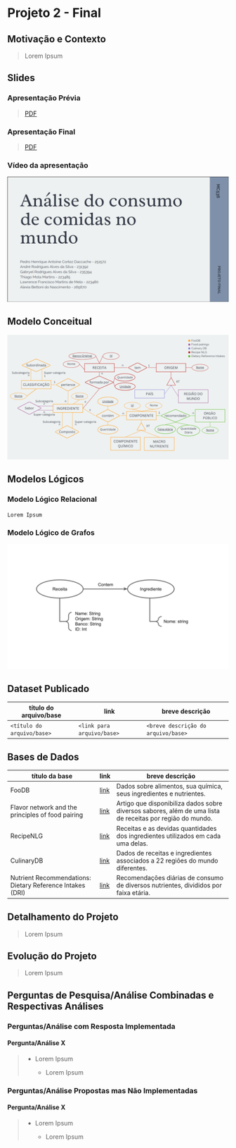 # Projeto 2 - Final

## Motivação e Contexto

> Lorem Ipsum

## Slides

### Apresentação Prévia
> [PDF](./slides/apresentacao_previa.pdf)

### Apresentação Final
> [PDF](./slides/apresentacao_final.pdf)

### Vídeo da apresentação
[![Apresentação Projeto Final GPALT](./assets/video_cover.png)](https://www.youtube.com/watch?v=Owbyjcj-Lg4&feature=youtu.be "Apresentação Projeto Final GPALT")

## Modelo Conceitual

![Modelo Conceitual ER](./assets//modelo_conceitual_er.png)

## Modelos Lógicos

### Modelo Lógico Relacional

~~~
Lorem Ipsum
~~~

### Modelo Lógico de Grafos

![Modelo Lógico de Grafos](./assets//modelo_logico_grafos.png)

## Dataset Publicado

título do arquivo/base | link | breve descrição
----- | ----- | -----
`<título do arquivo/base>` | `<link para arquivo/base>` | `<breve descrição do arquivo/base>`

## Bases de Dados
título da base | link | breve descrição
----- | ----- | -----
FooDB | [link](https://foodb.ca/) | Dados sobre alimentos, sua química, seus ingredientes e nutrientes.
Flavor network and the principles of food pairing | [link](https://doi.org/10.1038/srep00196) | Artigo que disponibiliza dados sobre diversos sabores, além de uma lista de receitas por região do mundo.
RecipeNLG | [link](https://recipenlg.cs.put.poznan.pl/) | Receitas e as devidas quantidades dos ingredientes utilizados em cada uma delas.
CulinaryDB | [link](https://cosylab.iiitd.edu.in/culinarydb/) | Dados de receitas e ingredientes associados a 22 regiões do mundo diferentes.
Nutrient Recommendations: Dietary Reference Intakes (DRI) | [link](https://ods.od.nih.gov/HealthInformation/nutrientrecommendations.aspx) | Recomendações diárias de consumo de diversos nutrientes, divididos por faixa etária.

## Detalhamento do Projeto
> Lorem Ipsum

## Evolução do Projeto
> Lorem Ipsum

## Perguntas de Pesquisa/Análise Combinadas e Respectivas Análises

### Perguntas/Análise com Resposta Implementada

#### Pergunta/Análise X
> * Lorem Ipsum
>   
>   * Lorem Ipsum

### Perguntas/Análise Propostas mas Não Implementadas

#### Pergunta/Análise X
> * Lorem Ipsum
>   
>   * Lorem Ipsum